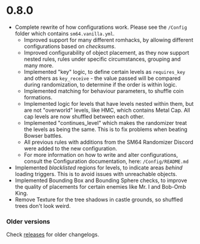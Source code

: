 # 0.8.0

- Complete rewrite of how configurations work. Please see the `/Config` folder which contains `sm64.vanilla.yml`.
  - Improved support for many different romhacks, by allowing different configurations based on *checksums*.
  - Improved configurability of object placement, as they now support nested rules, rules under specific circumstances, grouping and many more.
  - Implemented "key" logic, to define certain levels as `requires_key` and others as `key_receive` - the value passed will be compared during randomization, to determine if the order is within logic.
  - Implemented matching for behaviour parameters, to shuffle coin formations.
  - Implemented logic for levels that have levels nested within them, but are not "overworld" levels, like HMC, which contains Metal Cap. All cap levels are now shuffled between each other.
  - Implemented "continues_level" which makes the randomizer treat the levels as being the same. This is to fix problems when beating Bowser battles.
  - All previous rules with additions from the SM64 Randomizer Discord were added to the new configuration.
  - For more information on how to write and alter configurations, consult the Configuration documentation, here: `/Config/README.md`
- Implemented *blacklisted* regions for levels, to indicate areas *behind* loading triggers. This is to avoid issues with unreachable objects.
- Implemented Bounding Box and Bounding Sphere checks, to improve the quality of placements for certain enemies like Mr. I and Bob-Omb King.
- Remove Texture for the tree shadows in castle grounds, so shuffled trees don't look weird.

### Older versions

Check [releases](github.com/andrelikesdogs/sm64-randomizer/releases) for older changelogs.